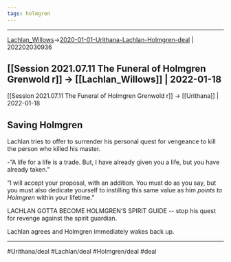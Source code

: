 ```yaml
---
tags: holmgren
---
```


***
[Lachlan_Willows](Lachlan_Willows.md)->[2020-01-01-Urithana-Lachlan-Holmgren-deal](2020-01-01-Urithana-Lachlan-Holmgren-deal.md) | 202202030936

[[Session 2021.07.11 The Funeral of Holmgren Grenwold r]] -> [[Lachlan_Willows]] | 2022-01-18
---

[[Session 2021.07.11 The Funeral of Holmgren Grenwold r]] -> [[Urithana]] | 2022-01-18
## Saving Holmgren

Lachlan tries to offer to surrender his personal quest for vengeance to kill the person who killed his master.

-”A life for a life is a trade. But, I have already given you a life, but you have already taken.”

“I will accept your proposal, with an addition. You must do as you say, but you must also dedicate yourself to instilling this same value as him *points to Holmgren* within your lifetime.”

LACHLAN GOTTA BECOME HOLMGREN’S SPIRIT GUIDE -- stop his quest for revenge against the spirit guardian.

  

Lachlan agrees and Holmgren immediately wakes back up.

***

#Urithana/deal #Lachlan/deal #Holmgren/deal #deal